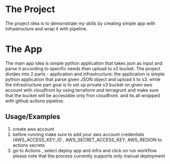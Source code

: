 
# The Project
The project idea is to demonstrate my skills by creating simple app with infrastructure and wrap it with pipeline.


# The App

The main app idea is simple python application that takes json as input and parse it according to specific needs then upload to s3 bucket.
The project divides into 2 parts - application and infrastructure:
the application is simple python application that parse given JSON object and upload it to s3.
while the infrastructure part goal is to set up private s3 bucket on given aws account with cloudfront by using terraform and terragrunt and make sure that the bucket will be accessible only fron cloudfront. 
and its all wrapped with github actions pipeline.


## Usage/Examples

1. create aws account
2. before running make sure to add your aws account credentials (AWS_ACCESS_KEY_ID , AWS_SECRET_ACCESS_KEY, AWS_REGION to actions secrets
4. go to Actions , select deploy app and infra and click on run workflow
please note that the process currently supports only manual deployment
